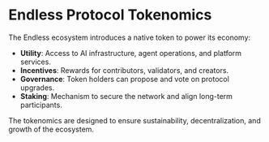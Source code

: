 # Endless Protocol Tokenomics

The Endless ecosystem introduces a native token to power its economy:

- **Utility**: Access to AI infrastructure, agent operations, and platform services.  
- **Incentives**: Rewards for contributors, validators, and creators.  
- **Governance**: Token holders can propose and vote on protocol upgrades.  
- **Staking**: Mechanism to secure the network and align long-term participants.  

The tokenomics are designed to ensure sustainability, decentralization, and growth of the ecosystem.
